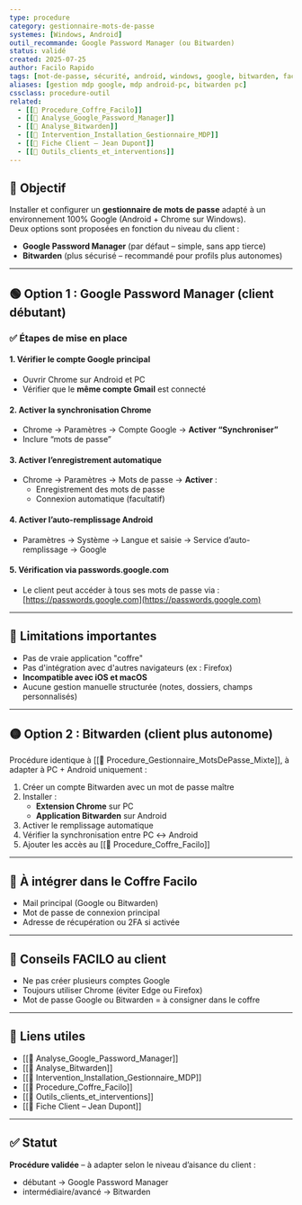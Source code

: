```yaml
---
type: procedure
category: gestionnaire-mots-de-passe
systemes: [Windows, Android]
outil_recommande: Google Password Manager (ou Bitwarden)
status: validé
created: 2025-07-25
author: Facilo Rapido
tags: [mot-de-passe, sécurité, android, windows, google, bitwarden, facilo-procedure]
aliases: [gestion mdp google, mdp android-pc, bitwarden pc]
cssclass: procedure-outil
related:
  - [[📄 Procedure_Coffre_Facilo]]
  - [[📄 Analyse_Google_Password_Manager]]
  - [[📄 Analyse_Bitwarden]]
  - [[📄 Intervention_Installation_Gestionnaire_MDP]]
  - [[📄 Fiche Client – Jean Dupont]]
  - [[🧰 Outils_clients_et_interventions]]
---
```


## 🎯 Objectif
Installer et configurer un **gestionnaire de mots de passe** adapté à un environnement 100% Google (Android + Chrome sur Windows).  
Deux options sont proposées en fonction du niveau du client :

- **Google Password Manager** (par défaut – simple, sans app tierce)
- **Bitwarden** (plus sécurisé – recommandé pour profils plus autonomes)

---

## 🟢 Option 1 : Google Password Manager (client débutant)

### ✅ Étapes de mise en place

#### 1. Vérifier le compte Google principal
- Ouvrir Chrome sur Android et PC
- Vérifier que le **même compte Gmail** est connecté

#### 2. Activer la synchronisation Chrome
- Chrome → Paramètres → Compte Google → **Activer “Synchroniser”**
- Inclure “mots de passe”

#### 3. Activer l’enregistrement automatique
- Chrome → Paramètres → Mots de passe → **Activer** :
  - Enregistrement des mots de passe
  - Connexion automatique (facultatif)

#### 4. Activer l’auto-remplissage Android
- Paramètres → Système → Langue et saisie → Service d’auto-remplissage → Google

#### 5. Vérification via passwords.google.com
- Le client peut accéder à tous ses mots de passe via :
  [https://passwords.google.com](https://passwords.google.com)

---

## 🔴 Limitations importantes
- Pas de vraie application "coffre"
- Pas d'intégration avec d'autres navigateurs (ex : Firefox)
- **Incompatible avec iOS et macOS**
- Aucune gestion manuelle structurée (notes, dossiers, champs personnalisés)

---

## 🟡 Option 2 : Bitwarden (client plus autonome)

Procédure identique à [[📄 Procedure_Gestionnaire_MotsDePasse_Mixte]], à adapter à PC + Android uniquement :

1. Créer un compte Bitwarden avec un mot de passe maître
2. Installer :
   - **Extension Chrome** sur PC
   - **Application Bitwarden** sur Android
3. Activer le remplissage automatique
4. Vérifier la synchronisation entre PC ↔ Android
5. Ajouter les accès au [[📄 Procedure_Coffre_Facilo]]

---

## 📎 À intégrer dans le Coffre Facilo
- Mail principal (Google ou Bitwarden)
- Mot de passe de connexion principal
- Adresse de récupération ou 2FA si activée

---

## 🧠 Conseils FACILO au client
- Ne pas créer plusieurs comptes Google
- Toujours utiliser Chrome (éviter Edge ou Firefox)
- Mot de passe Google ou Bitwarden = à consigner dans le coffre

---

## 🔁 Liens utiles
- [[📄 Analyse_Google_Password_Manager]]
- [[📄 Analyse_Bitwarden]]
- [[📄 Intervention_Installation_Gestionnaire_MDP]]
- [[📄 Procedure_Coffre_Facilo]]
- [[🧰 Outils_clients_et_interventions]]
- [[📄 Fiche Client – Jean Dupont]]

---

## ✅ Statut
**Procédure validée** – à adapter selon le niveau d’aisance du client :
- débutant → Google Password Manager
- intermédiaire/avancé → Bitwarden